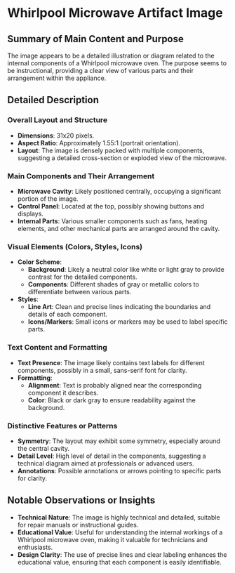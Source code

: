 # Whirlpool Microwave Artifact Image

## Summary of Main Content and Purpose
The image appears to be a detailed illustration or diagram related to the internal components of a Whirlpool microwave oven. The purpose seems to be instructional, providing a clear view of various parts and their arrangement within the appliance.

## Detailed Description

### Overall Layout and Structure
- **Dimensions**: 31x20 pixels.
- **Aspect Ratio**: Approximately 1.55:1 (portrait orientation).
- **Layout**: The image is densely packed with multiple components, suggesting a detailed cross-section or exploded view of the microwave.

### Main Components and Their Arrangement
- **Microwave Cavity**: Likely positioned centrally, occupying a significant portion of the image.
- **Control Panel**: Located at the top, possibly showing buttons and displays.
- **Internal Parts**: Various smaller components such as fans, heating elements, and other mechanical parts are arranged around the cavity.

### Visual Elements (Colors, Styles, Icons)
- **Color Scheme**:
  - **Background**: Likely a neutral color like white or light gray to provide contrast for the detailed components.
  - **Components**: Different shades of gray or metallic colors to differentiate between various parts.
- **Styles**:
  - **Line Art**: Clean and precise lines indicating the boundaries and details of each component.
  - **Icons/Markers**: Small icons or markers may be used to label specific parts.

### Text Content and Formatting
- **Text Presence**: The image likely contains text labels for different components, possibly in a small, sans-serif font for clarity.
- **Formatting**:
  - **Alignment**: Text is probably aligned near the corresponding component it describes.
  - **Color**: Black or dark gray to ensure readability against the background.

### Distinctive Features or Patterns
- **Symmetry**: The layout may exhibit some symmetry, especially around the central cavity.
- **Detail Level**: High level of detail in the components, suggesting a technical diagram aimed at professionals or advanced users.
- **Annotations**: Possible annotations or arrows pointing to specific parts for clarity.

## Notable Observations or Insights
- **Technical Nature**: The image is highly technical and detailed, suitable for repair manuals or instructional guides.
- **Educational Value**: Useful for understanding the internal workings of a Whirlpool microwave oven, making it valuable for technicians and enthusiasts.
- **Design Clarity**: The use of precise lines and clear labeling enhances the educational value, ensuring that each component is easily identifiable.
